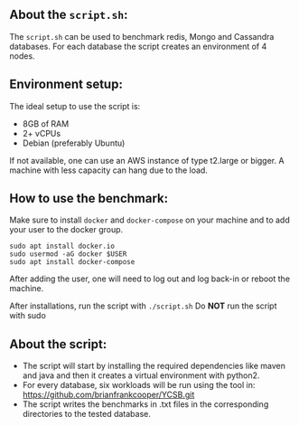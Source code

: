 ## About the `script.sh`:
The `script.sh` can be used to benchmark redis, Mongo and Cassandra databases. For each database the script creates an environment of 4 nodes.

## Environment setup:
The ideal setup to use the script is:
- 8GB of RAM
- 2+ vCPUs
- Debian (preferably Ubuntu)

If not available, one can use an AWS instance of type t2.large or bigger. A machine with less capacity can hang due to the load. 

## How to use the benchmark:
Make sure to install `docker` and `docker-compose` on your machine and to add your user to the docker group. 

```shell
sudo apt install docker.io
sudo usermod -aG docker $USER
sudo apt install docker-compose
```
After adding the user, one will need to log out and log back-in or reboot the machine.

After installations, run the script with `./script.sh`
Do **NOT** run the script with sudo

## About the script:
- The script will start by installing the required dependencies like maven and java and then it creates a virtual environment with python2.
- For every database, six workloads will be run using the tool in: https://github.com/brianfrankcooper/YCSB.git
- The script writes the benchmarks in .txt files in the corresponding directories to the tested database.